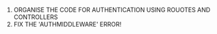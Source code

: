 1) ORGANISE THE CODE FOR AUTHENTICATION USING ROUOTES AND CONTROLLERS
2) FIX THE 'AUTHMIDDLEWARE' ERROR!